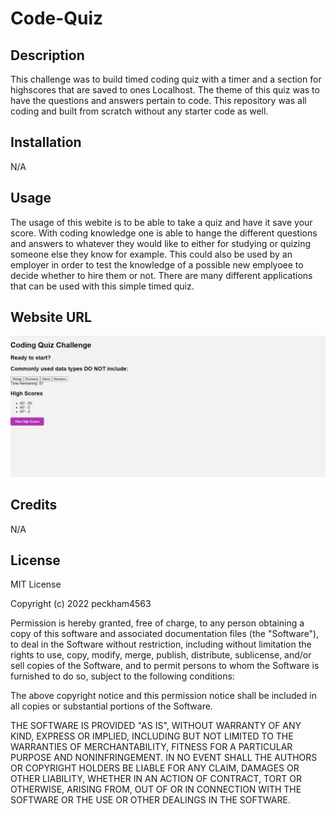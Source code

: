 # Code-Quiz

## Description
This challenge was to build timed coding quiz with a timer and a section for highscores that are saved to ones Localhost. The theme of this quiz was to have the questions and answers pertain to code. This repository was all coding and built from scratch without any starter code as well.  

## Installation
N/A

## Usage

The usage of this webite is to be able to take a quiz and have it save your score. With coding knowledge one is able to hange the different questions and answers to whatever they would like to either for studying or quizing someone else they know for example. This could also be used by an employer in order to test the knowledge of a possible new emplyoee to decide whether to hire them or not. There are many different applications that can be used with this simple timed quiz.

## Website URL


![Screenshot](/assets/images/Code_Quiz-Screenshot.png "Webpage Screenshot")

## Credits

N/A

## License

MIT License

Copyright (c) 2022 peckham4563

Permission is hereby granted, free of charge, to any person obtaining a copy
of this software and associated documentation files (the "Software"), to deal
in the Software without restriction, including without limitation the rights
to use, copy, modify, merge, publish, distribute, sublicense, and/or sell
copies of the Software, and to permit persons to whom the Software is
furnished to do so, subject to the following conditions:

The above copyright notice and this permission notice shall be included in all
copies or substantial portions of the Software.

THE SOFTWARE IS PROVIDED "AS IS", WITHOUT WARRANTY OF ANY KIND, EXPRESS OR
IMPLIED, INCLUDING BUT NOT LIMITED TO THE WARRANTIES OF MERCHANTABILITY,
FITNESS FOR A PARTICULAR PURPOSE AND NONINFRINGEMENT. IN NO EVENT SHALL THE
AUTHORS OR COPYRIGHT HOLDERS BE LIABLE FOR ANY CLAIM, DAMAGES OR OTHER
LIABILITY, WHETHER IN AN ACTION OF CONTRACT, TORT OR OTHERWISE, ARISING FROM,
OUT OF OR IN CONNECTION WITH THE SOFTWARE OR THE USE OR OTHER DEALINGS IN THE
SOFTWARE.
